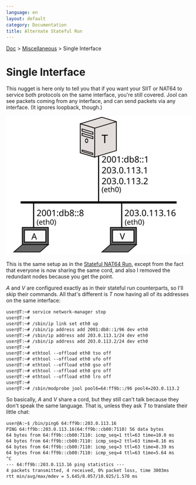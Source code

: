 ```yaml
---
language: en
layout: default
category: Documentation
title: Alternate Stateful Run
---
```


[Doc](documentation.html) > [Miscellaneous](documentation.html#miscellaneous) > Single Interface

# Single Interface

This nugget is here only to tell you that if you want your SIIT or NAT64 to service both protocols on the same interface, you're still covered. Jool can see packets coming from any interface, and can send packets via any interface. (It ignores loopback, though.)

![Fig.1 - Single interface NAT64](../images/network/alternate.svg)

This is the same setup as in the [Stateful NAT64 Run](mod-run-stateful.html), except from the fact that everyone is now sharing the same cord, and also I removed the redundant nodes because you get the point.

_A_ and _V_ are configured exactly as in their stateful run counterparts, so I'll skip their commands. All that's different is _T_ now having all of its addresses on the same interface:

	user@T:~# service network-manager stop
	user@T:~# 
	user@T:~# /sbin/ip link set eth0 up
	user@T:~# /sbin/ip address add 2001:db8::1/96 dev eth0
	user@T:~# /sbin/ip address add 203.0.113.1/24 dev eth0
	user@T:~# /sbin/ip address add 203.0.113.2/24 dev eth0
	user@T:~# 
	user@T:~# ethtool --offload eth0 tso off
	user@T:~# ethtool --offload eth0 ufo off
	user@T:~# ethtool --offload eth0 gso off
	user@T:~# ethtool --offload eth0 gro off
	user@T:~# ethtool --offload eth0 lro off
	user@T:~# 
	user@T:~# /sbin/modprobe jool pool6=64:ff9b::/96 pool4=203.0.113.2

So basically, _A_ and _V_ share a cord, but they still can't talk because they don't speak the same language. That is, unless they ask _T_ to translate their little chat:

	user@A:~$ /bin/ping6 64:ff9b::203.0.113.16
	PING 64:ff9b::203.0.113.16(64:ff9b::cb00:7110) 56 data bytes
	64 bytes from 64:ff9b::cb00:7110: icmp_seq=1 ttl=63 time=10.0 ms
	64 bytes from 64:ff9b::cb00:7110: icmp_seq=2 ttl=63 time=8.16 ms
	64 bytes from 64:ff9b::cb00:7110: icmp_seq=3 ttl=63 time=8.39 ms
	64 bytes from 64:ff9b::cb00:7110: icmp_seq=4 ttl=63 time=5.64 ms
	^C
	--- 64:ff9b::203.0.113.16 ping statistics ---
	4 packets transmitted, 4 received, 0% packet loss, time 3003ms
	rtt min/avg/max/mdev = 5.645/8.057/10.025/1.570 ms

